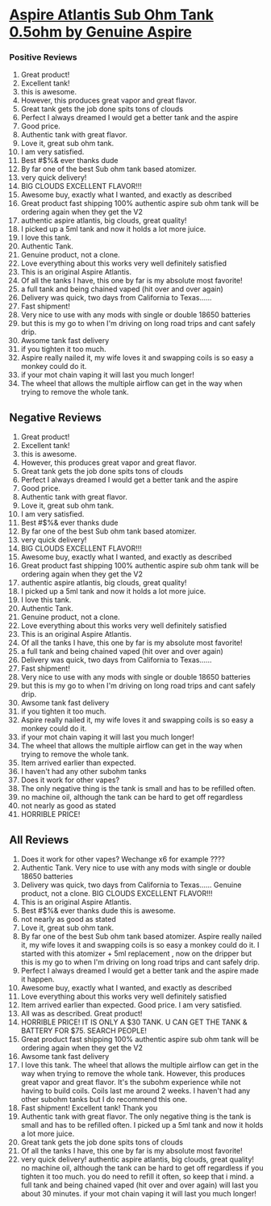 # [Aspire Atlantis Sub Ohm Tank 0.5ohm by Genuine Aspire](https://products.checkmycream.com/products/Aspire-Atlantis-Sub-Ohm-Tank-0.5ohm-by-Genuine-Aspire.html)

### Positive Reviews

<ol>
      <li>Great product!</li>
      <li>Excellent tank!</li>
      <li>this is awesome.</li>
      <li>However,  this produces great vapor and great flavor.  </li>
      <li>Great tank gets the job done spits tons of clouds</li>
      <li>Perfect I always dreamed I would get a better tank and the aspire</li>
      <li>Good price.  </li>
      <li>Authentic tank with great flavor.</li>
      <li>Love it, great sub ohm tank.</li>
      <li>I am very satisfied.</li>
      <li>Best #$%&amp; ever thanks dude</li>
      <li>By far one of the best Sub ohm tank based atomizer.</li>
      <li>very quick delivery!</li>
      <li>BIG CLOUDS EXCELLENT FLAVOR!!!</li>
      <li>Awesome buy, exactly what I wanted, and exactly as described</li>
      <li>Great product fast shipping 100% authentic aspire sub ohm tank will be ordering again when they get the V2</li>
      <li>authentic aspire atlantis, big clouds, great quality!</li>
      <li>I picked up a 5ml tank and now it holds a lot more juice.</li>
      <li>I love this tank.  </li>
      <li>Authentic Tank.  </li>
      <li>Genuine product, not a clone.</li>
      <li>Love everything about this works very well definitely satisfied</li>
      <li>This is an original Aspire Atlantis.</li>
      <li>Of all the tanks I have, this one by far is my absolute most favorite!</li>
      <li>a full tank and being chained vaped (hit over and over again)</li>
      <li>Delivery was quick, two days from California to Texas......</li>
      <li>Fast shipment!</li>
      <li>Very nice to use with any mods with single or double 18650 batteries</li>
      <li>but this is my go to when I&#x27;m driving on long road trips and cant safely drip.</li>
      <li>Awsome tank fast delivery</li>
      <li>if you tighten it too much.</li>
      <li>Aspire really nailed it, my wife loves it and swapping coils is so easy a monkey could do it.  </li>
      <li>if your mot chain vaping it will last you much longer!</li>
      <li>The wheel that allows the multiple airflow can get in the way when trying to remove the whole tank.  </li>
</ol>


<h2>Negative Reviews</h2>
<ol>
<li> Great product!</li>
<li> Excellent tank!</li>
<li> this is awesome.</li>
<li> However,  this produces great vapor and great flavor.  </li>
<li> Great tank gets the job done spits tons of clouds</li>
<li> Perfect I always dreamed I would get a better tank and the aspire</li>
<li> Good price.  </li>
<li> Authentic tank with great flavor.</li>
<li> Love it, great sub ohm tank.</li>
<li> I am very satisfied.</li>
<li> Best #$%&amp; ever thanks dude</li>
<li> By far one of the best Sub ohm tank based atomizer.</li>
<li> very quick delivery!</li>
<li> BIG CLOUDS EXCELLENT FLAVOR!!!</li>
<li> Awesome buy, exactly what I wanted, and exactly as described</li>
<li> Great product fast shipping 100% authentic aspire sub ohm tank will be ordering again when they get the V2</li>
<li> authentic aspire atlantis, big clouds, great quality!</li>
<li> I picked up a 5ml tank and now it holds a lot more juice.</li>
<li> I love this tank.  </li>
<li> Authentic Tank.  </li>
<li> Genuine product, not a clone.</li>
<li> Love everything about this works very well definitely satisfied</li>
<li> This is an original Aspire Atlantis.</li>
<li> Of all the tanks I have, this one by far is my absolute most favorite!</li>
<li> a full tank and being chained vaped (hit over and over again)</li>
<li> Delivery was quick, two days from California to Texas......</li>
<li> Fast shipment!</li>
<li> Very nice to use with any mods with single or double 18650 batteries</li>
<li> but this is my go to when I&#x27;m driving on long road trips and cant safely drip.</li>
<li> Awsome tank fast delivery</li>
<li> if you tighten it too much.</li>
<li> Aspire really nailed it, my wife loves it and swapping coils is so easy a monkey could do it.  </li>
<li> if your mot chain vaping it will last you much longer!</li>
<li> The wheel that allows the multiple airflow can get in the way when trying to remove the whole tank.  </li>
<li> Item arrived earlier than expected.  </li>
<li> I haven&#x27;t had any other subohm tanks</li>
<li> Does it work for other vapes?</li>
<li> The only negative thing is the tank is small and has to be refilled often.</li>
<li> no machine oil, although the tank can be hard to get off regardless</li>
<li> not nearly as good as stated</li>
<li> HORRIBLE PRICE!</li>
</ol>

<h2>All Reviews</h2>

<ol>
    <li> Does it work for other vapes? Wechange x6 for example ????</li>
    <li> Authentic Tank.  Very nice to use with any mods with single or double 18650 batteries</li>
    <li> Delivery was quick, two days from California to Texas...... Genuine product, not a clone. BIG CLOUDS EXCELLENT FLAVOR!!!</li>
    <li> This is an original Aspire Atlantis.</li>
    <li> Best #$%&amp; ever thanks dude this is awesome.</li>
    <li> not nearly as good as stated</li>
    <li> Love it, great sub ohm tank.</li>
    <li> By far one of the best Sub ohm tank based atomizer. Aspire really nailed it, my wife loves it and swapping coils is so easy a monkey could do it.  I started with this atomizer + 5ml replacement , now on the dripper but this is my go to when I&#x27;m driving on long road trips and cant safely drip.</li>
    <li> Perfect I always dreamed I would get a better tank and the aspire made it happen.</li>
    <li> Awesome buy, exactly what I wanted, and exactly as described</li>
    <li> Love everything about this works very well definitely satisfied</li>
    <li> Item arrived earlier than expected.  Good price.  I am very satisfied.</li>
    <li> All was as described. Great product!</li>
    <li> HORRIBLE PRICE! IT IS ONLY A $30 TANK. U CAN GET THE TANK &amp; BATTERY FOR $75. SEARCH PEOPLE!</li>
    <li> Great product fast shipping 100% authentic aspire sub ohm tank will be ordering again when they get the V2</li>
    <li> Awsome tank fast delivery</li>
    <li> I love this tank.  The wheel that allows the multiple airflow can get in the way when trying to remove the whole tank.  However,  this produces great vapor and great flavor.  It&#x27;s the subohm experience while not having to build coils.  Coils last me around 2 weeks.  I haven&#x27;t had any other subohm tanks but I do recommend this one.</li>
    <li> Fast shipment! Excellent tank! Thank you</li>
    <li> Authentic tank with great flavor. The only negative thing is the tank is small and has to be refilled often. I picked up a 5ml tank and now it holds a lot more juice.</li>
    <li> Great tank gets the job done spits tons of clouds</li>
    <li> Of all the tanks I have, this one by far is my absolute most favorite!</li>
    <li> very quick delivery! authentic aspire atlantis, big clouds, great quality! no machine oil, although the tank can be hard to get off regardless if you tighten it too much. you do need to refill it often, so keep that i mind. a full tank and being chained vaped (hit over and over again) will last you about 30 minutes. if your mot chain vaping it will last you much longer!</li>
</ol>




